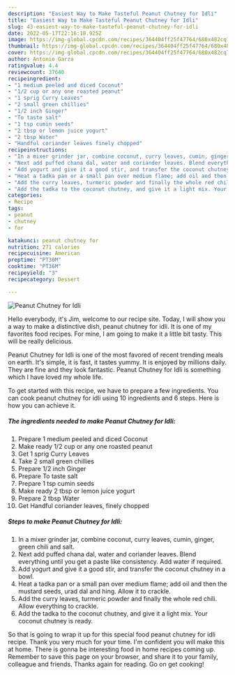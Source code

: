```yaml
---
description: "Easiest Way to Make Tasteful Peanut Chutney for Idli"
title: "Easiest Way to Make Tasteful Peanut Chutney for Idli"
slug: 43-easiest-way-to-make-tasteful-peanut-chutney-for-idli
date: 2022-05-17T22:16:18.925Z
image: https://img-global.cpcdn.com/recipes/364404ff25f47764/680x482cq70/peanut-chutney-for-idli-recipe-main-photo.jpg
thumbnail: https://img-global.cpcdn.com/recipes/364404ff25f47764/680x482cq70/peanut-chutney-for-idli-recipe-main-photo.jpg
cover: https://img-global.cpcdn.com/recipes/364404ff25f47764/680x482cq70/peanut-chutney-for-idli-recipe-main-photo.jpg
author: Antonio Garza
ratingvalue: 4.4
reviewcount: 37640
recipeingredient:
- "1 medium peeled and diced Coconut"
- "1/2 cup or any one roasted peanut"
- "1 sprig Curry Leaves"
- "2 small green chillies"
- "1/2 inch Ginger"
- "To taste salt"
- "1 tsp cumin seeds"
- "2 tbsp or lemon juice yogurt"
- "2 tbsp Water"
- "Handful coriander leaves finely chopped"
recipeinstructions:
- "In a mixer grinder jar, combine coconut, curry leaves, cumin, ginger, green chili and salt."
- "Next add puffed chana dal, water and coriander leaves. Blend everything until you get a paste like consistency. Add water if required."
- "Add yogurt and give it a good stir, and transfer the coconut chutney in a bowl."
- "Heat a tadka pan or a small pan over medium flame; add oil and then the mustard seeds, urad dal and hing. Allow it to crackle."
- "Add the curry leaves, turmeric powder and finally the whole red chili. Allow everything to crackle."
- "Add the tadka to the coconut chutney, and give it a light mix. Your coconut chutney is ready."
categories:
- Recipe
tags:
- peanut
- chutney
- for

katakunci: peanut chutney for 
nutrition: 271 calories
recipecuisine: American
preptime: "PT30M"
cooktime: "PT36M"
recipeyield: "3"
recipecategory: Dessert

---
```



![Peanut Chutney for Idli](https://img-global.cpcdn.com/recipes/364404ff25f47764/680x482cq70/peanut-chutney-for-idli-recipe-main-photo.jpg)

Hello everybody, it's Jim, welcome to our recipe site. Today, I will show you a way to make a distinctive dish, peanut chutney for idli. It is one of my favorites food recipes. For mine, I am going to make it a little bit tasty. This will be really delicious.

Peanut Chutney for Idli is one of the most favored of recent trending meals on earth. It's simple, it is fast, it tastes yummy. It is enjoyed by millions daily. They are fine and they look fantastic. Peanut Chutney for Idli is something which I have loved my whole life.




To get started with this recipe, we have to prepare a few ingredients. You can cook peanut chutney for idli using 10 ingredients and 6 steps. Here is how you can achieve it.

<!--inarticleads1-->

##### The ingredients needed to make Peanut Chutney for Idli:

1. Prepare 1 medium peeled and diced Coconut
1. Make ready 1/2 cup or any one roasted peanut
1. Get 1 sprig Curry Leaves
1. Take 2 small green chillies
1. Prepare 1/2 inch Ginger
1. Prepare To taste salt
1. Prepare 1 tsp cumin seeds
1. Make ready 2 tbsp or lemon juice yogurt
1. Prepare 2 tbsp Water
1. Get Handful coriander leaves, finely chopped




<!--inarticleads2-->

##### Steps to make Peanut Chutney for Idli:

1. In a mixer grinder jar, combine coconut, curry leaves, cumin, ginger, green chili and salt.
1. Next add puffed chana dal, water and coriander leaves. Blend everything until you get a paste like consistency. Add water if required.
1. Add yogurt and give it a good stir, and transfer the coconut chutney in a bowl.
1. Heat a tadka pan or a small pan over medium flame; add oil and then the mustard seeds, urad dal and hing. Allow it to crackle.
1. Add the curry leaves, turmeric powder and finally the whole red chili. Allow everything to crackle.
1. Add the tadka to the coconut chutney, and give it a light mix. Your coconut chutney is ready.




So that is going to wrap it up for this special food peanut chutney for idli recipe. Thank you very much for your time. I'm confident you will make this at home. There is gonna be interesting food in home recipes coming up. Remember to save this page on your browser, and share it to your family, colleague and friends. Thanks again for reading. Go on get cooking!
